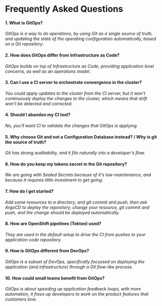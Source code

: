 # Frequently Asked Questions

#### 1. What is GitOps?
_GitOps is a way to do operations, by using Git as a single source of truth, and updating the state of the operating configuration automatically, based on a Git repository_.

#### 2. How does GitOps differ from Infrastructure as Code?
_GitOps builds on top of Infrastructure as Code, providing application level concerns, as well as an operations model_.

#### 3. Can I use a CI server to orchestrate convergence in the cluster?
_You could apply updates to the cluster from the CI server, but it won’t continuously deploy the changes to the cluster, which means that drift won’t be detected and corrected._

#### 4. Should I abandon my CI tool?
_No, you'll want  CI to validate the changes that GitOps is applying._

#### 5. Why choose Git and not a Configuration Database instead? / Why is git the source of truth?
_Git has strong auditability, and it fits naturally into a developer's flow._

#### 6. How do you keep my tokens secret in the Git repository?
_We are going with Sealed Secrets because of it's low-maintenance, and because it requires little investment to get going._

#### 7. How do I get started?
_Add some resources to a directory, and git commit and push, then ask ArgoCD to deploy the repository, change your resource, git commit and push, and the change should be deployed automatically._

#### 8. How are OpenShift pipelines (Tekton) used?
_They are used in the default setup to drive the CI from pushes to your application code repository_.

#### 9. How is GitOps different from DevOps?
_GitOps is a subset of DevOps, specifically focussed on deploying the application (and infrastructure) through a Git flow-like process._

#### 10. How could small teams benefit from GitOps?
_GitOps is about speeding up application feedback loops, with more automation, it frees up developers to work on the product features that customers love._

